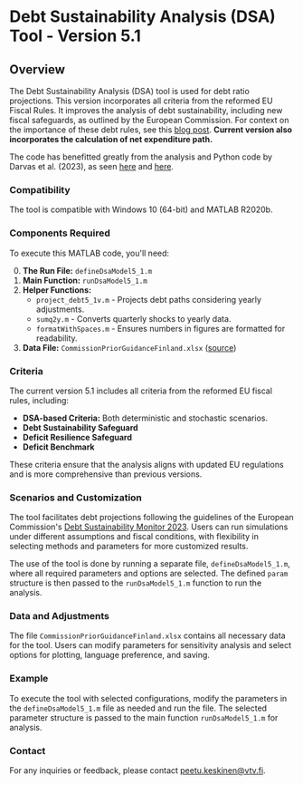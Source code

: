 # Debt Sustainability Analysis (DSA) Tool - Version 5.1

## Overview
The Debt Sustainability Analysis (DSA) tool is used for debt ratio projections. This version incorporates all criteria from the reformed EU Fiscal Rules. It improves the analysis of debt sustainability, including new fiscal safeguards, as outlined by the European Commission. For context on the importance of these debt rules, see this [blog post](https://www.vtv.fi/en/blog/the-length-of-the-adjustment-plan-in-the-reformed-eu-debt-rules-is-of-great-importance-to-finland/). **Current version also incorporates the calculation of net expenditure path.**

The code has benefitted greatly from the analysis and Python code by Darvas et al. (2023), as seen [here](https://www.bruegel.org/working-paper/quantitative-evaluation-european-commissions-fiscal-governance-proposal) and [here](https://github.com/lennardwelslau/eu-debt-sustainability-analysis).

### Compatibility
The tool is compatible with Windows 10 (64-bit) and MATLAB R2020b.

### Components Required
To execute this MATLAB code, you'll need:

0. **The Run File:**  `defineDsaModel5_1.m`
1. **Main Function:** `runDsaModel5_1.m`
2. **Helper Functions:**
   - `project_debt5_1v.m` - Projects debt paths considering yearly adjustments.
   - `sumq2y.m` - Converts quarterly shocks to yearly data.
   - `formatWithSpaces.m` - Ensures numbers in figures are formatted for readability.
3. **Data File:** `CommissionPriorGuidanceFinland.xlsx` ([source](https://economy-finance.ec.europa.eu/economic-and-fiscal-governance/stability-and-growth-pact/preventive-arm/national-medium-term-fiscal-structural-plans_en))

### Criteria
The current version 5.1 includes all criteria from the reformed EU fiscal rules, including:

- **DSA-based Criteria:** Both deterministic and stochastic scenarios.
- **Debt Sustainability Safeguard**
- **Deficit Resilience Safeguard**
- **Deficit Benchmark**

These criteria ensure that the analysis aligns with updated EU regulations and is more comprehensive than previous versions.

### Scenarios and Customization
The tool facilitates debt projections following the guidelines of the European Commission's [Debt Sustainability Monitor 2023](https://economy-finance.ec.europa.eu/publications/debt-sustainability-monitor-2023_en). Users can run simulations under different assumptions and fiscal conditions, with flexibility in selecting methods and parameters for more customized results.

The use of the tool is done by running a separate file, `defineDsaModel5_1.m`, where all required parameters and options are selected. The defined `param` structure is then passed to the `runDsaModel5_1.m` function to run the analysis.

### Data and Adjustments
The file `CommissionPriorGuidanceFinland.xlsx` contains all necessary data for the tool. Users can modify parameters for sensitivity analysis and select options for plotting, language preference, and saving.

### Example

To execute the tool with selected configurations, modify the parameters in the `defineDsaModel5_1.m` file as needed and run the file. The selected parameter structure is passed to the main function `runDsaModel5_1.m` for analysis.

### Contact
For any inquiries or feedback, please contact peetu.keskinen@vtv.fi.
